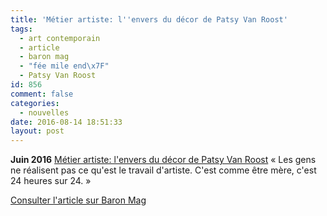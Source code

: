 ```yaml
---
title: 'Métier artiste: l''envers du décor de Patsy Van Roost'
tags:
  - art contemporain
  - article
  - baron mag
  - "fée mile end\x7F"
  - Patsy Van Roost
id: 856
comment: false
categories:
  - nouvelles
date: 2016-08-14 18:51:33
layout: post
---
```


**Juin 2016**
[Métier artiste: l'envers du décor de Patsy Van Roost](http://www.baronmag.com/2016/06/metier-artiste-patsy-van-roost/)
« Les gens ne réalisent pas ce qu'est le travail d'artiste. C'est comme être mère, c'est 24 heures sur 24\. »

[Consulter l'article sur Baron Mag](http://www.baronmag.com/2016/06/metier-artiste-patsy-van-roost/)
